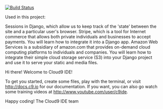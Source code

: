 [![Build Status](https://travis-ci.org/nikl881/food-delivery-app.svg?branch=master)](https://travis-ci.org/nikl881/food-delivery-app)



Used in this project:

Sessions in Django, which allow us to keep track of the 'state' between the site and a particular user's browser.
Stripe, which is a tool for Internet commerce that allows both private individuals and businesses to accept payments.
You will learn how to integrate it into a Django app.
Amazon Web Services is a subsidiary of amazon.com that provides on-demand cloud computing platforms to individuals and companies.
You will learn how to integrate their simple cloud storage service (S3) into your Django project and use it to serve your static and media files.



Hi there! Welcome to Cloud9 IDE!

To get you started, create some files, play with the terminal,
or visit http://docs.c9.io for our documentation.
If you want, you can also go watch some training videos at
http://www.youtube.com/user/c9ide.

Happy coding!
The Cloud9 IDE team